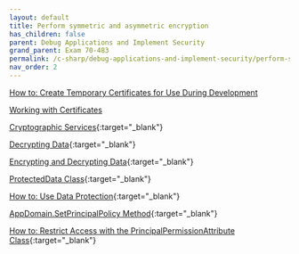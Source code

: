 ```yaml
---
layout: default
title: Perform symmetric and asymmetric encryption
has_children: false
parent: Debug Applications and Implement Security
grand_parent: Exam 70-483
permalink: /c-sharp/debug-applications-and-implement-security/perform-symmetric-and-asymmetric-encryption/
nav_order: 2
---
```


[How to: Create Temporary Certificates for Use During Development](https://msdn.microsoft.com/en-us/library/ms733813(v=vs.110).aspx)

[Working with Certificates](https://msdn.microsoft.com/en-us/library/ms731899(v=vs.110).aspx)

[Cryptographic Services](http://msdn.microsoft.com/en-us/library/92f9ye3s.aspx){:target="_blank"}

[Decrypting Data](https://msdn.microsoft.com/en-us/library/te15te69(v=vs.110).aspx){:target="_blank"}

[Encrypting and Decrypting Data](http://msdn.microsoft.com/en-us/library/e970bs09.aspx){:target="_blank"}

[ProtectedData Class](http://msdn.microsoft.com/en-us/library/system.security.cryptography.protecteddata.aspx){:target="_blank"}

[How to: Use Data Protection](http://msdn.microsoft.com/en-us/library/ms229741.aspx){:target="_blank"}

[AppDomain.SetPrincipalPolicy Method](http://msdn.microsoft.com/en-us/library/system.appdomain.setprincipalpolicy.aspx){:target="_blank"}

[How to: Restrict Access with the PrincipalPermissionAttribute Class](http://msdn.microsoft.com/en-us/library/ms731200.aspx){:target="_blank"}

